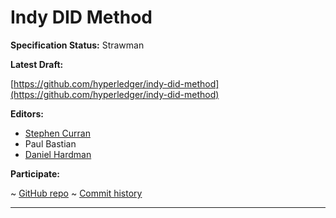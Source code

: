 Indy DID Method
==================

**Specification Status:** Strawman

**Latest Draft:**

  [https://github.com/hyperledger/indy-did-method](https://github.com/hyperledger/indy-did-method)

**Editors:**

- [Stephen Curran](https://github.com/swcurran)
- Paul Bastian
- [Daniel Hardman](https://github.com/dhh1128)

<!-- -->

**Participate:**

~ [GitHub repo](https://github.com/hyperledger/indy-did-method)
~ [Commit history](https://github.com/hyperledger/indy-did-method/commits/main)

------------------------------------
